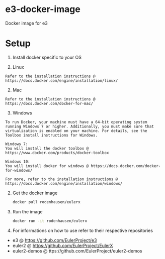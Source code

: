 # e3-docker-image
Docker image for e3 

# Setup

1. Install docker specific to your OS

  1. Linux
 
    Refer to the installation instructions @ https://docs.docker.com/engine/installation/linux/

  2. Mac
 
    Refer to the installation instructions @ https://docs.docker.com/docker-for-mac/

  3. Windows
     
    To run Docker, your machine must have a 64-bit operating system running Windows 7 or higher. Additionally, you must make sure that virtualization is enabled on your machine. For details, see the Toolbox install instructions for Windows.

    Windows 7:
    You will install the docker toolbox @ https://www.docker.com/products/docker-toolbox

    Windows 10:
    You will install docker for windows @ https://docs.docker.com/docker-for-windows/

    For more, refer to the installation instructions @ https://docs.docker.com/engine/installation/windows/

2. Get the docker image
   
   ```bash
   docker pull rodenhausen/eulerx
   ```

3. Run the image

   ```bash
   docker run -it rodenhausen/eulerx
   ```

4. For informations on how to use refer to their respective repositories
 * e3 @ https://github.com/EulerProject/e3
 * euler2 @ https://github.com/EulerProject/EulerX
 * euler2-demos @ ttps://github.com/EulerProject/euler2-demos
